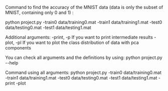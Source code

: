 Command to find the accuracy of the MNIST data (data is only the subset of MNIST, containing only 0 and 1) :

python project.py -train0 data/training0.mat -train1 data/training1.mat -test0 data/testing0.mat -test1 data/testing1.mat

Additional arguments:
  -print, -p            If you want to print intermediate results
  -plot, -pl            If you want to plot the class distribution of data
                        with pca components
                        
You can check all arguments and the definitions by using:
python project.py --help


Command using all arguments:
python project.py -train0 data/training0.mat -train1 data/training1.mat -test0 data/testing0.mat -test1 data/testing1.mat -print -plot
